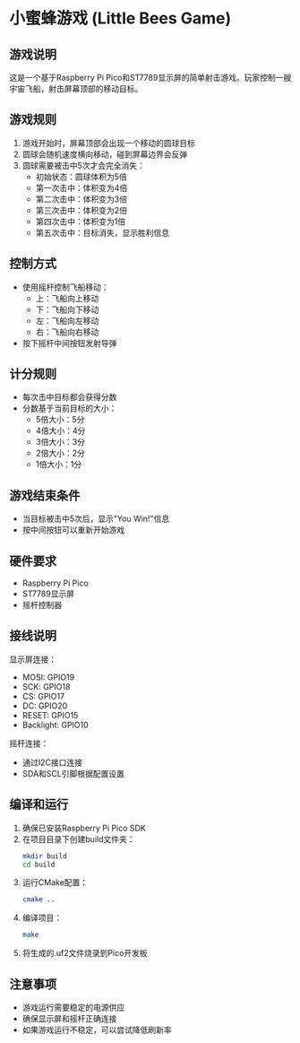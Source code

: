 # 小蜜蜂游戏 (Little Bees Game)

## 游戏说明
这是一个基于Raspberry Pi Pico和ST7789显示屏的简单射击游戏。玩家控制一艘宇宙飞船，射击屏幕顶部的移动目标。

## 游戏规则
1. 游戏开始时，屏幕顶部会出现一个移动的圆球目标
2. 圆球会随机速度横向移动，碰到屏幕边界会反弹
3. 圆球需要被击中5次才会完全消失：
   - 初始状态：圆球体积为5倍
   - 第一次击中：体积变为4倍
   - 第二次击中：体积变为3倍
   - 第三次击中：体积变为2倍
   - 第四次击中：体积变为1倍
   - 第五次击中：目标消失，显示胜利信息

## 控制方式
- 使用摇杆控制飞船移动：
  - 上：飞船向上移动
  - 下：飞船向下移动
  - 左：飞船向左移动
  - 右：飞船向右移动
- 按下摇杆中间按钮发射导弹

## 计分规则
- 每次击中目标都会获得分数
- 分数基于当前目标的大小：
  - 5倍大小：5分
  - 4倍大小：4分
  - 3倍大小：3分
  - 2倍大小：2分
  - 1倍大小：1分

## 游戏结束条件
- 当目标被击中5次后，显示"You Win!"信息
- 按中间按钮可以重新开始游戏

## 硬件要求
- Raspberry Pi Pico
- ST7789显示屏
- 摇杆控制器

## 接线说明
显示屏连接：
- MOSI: GPIO19
- SCK: GPIO18
- CS: GPIO17
- DC: GPIO20
- RESET: GPIO15
- Backlight: GPIO10

摇杆连接：
- 通过I2C接口连接
- SDA和SCL引脚根据配置设置

## 编译和运行
1. 确保已安装Raspberry Pi Pico SDK
2. 在项目目录下创建build文件夹：
   ```bash
   mkdir build
   cd build
   ```
3. 运行CMake配置：
   ```bash
   cmake ..
   ```
4. 编译项目：
   ```bash
   make
   ```
5. 将生成的.uf2文件烧录到Pico开发板

## 注意事项
- 游戏运行需要稳定的电源供应
- 确保显示屏和摇杆正确连接
- 如果游戏运行不稳定，可以尝试降低刷新率 
